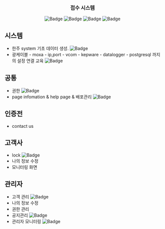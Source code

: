 <p align="center">
  <a href="" rel="noopener"></a>
</p>
<h3 align="center">접수 시스템</h3>

<div align="center">

![Badge](https://img.shields.io/badge/처리할꺼면-red)
![Badge](https://img.shields.io/badge/이관요청-333)
![Badge](https://img.shields.io/badge/완료및검토요청-blue)
![Badge](https://img.shields.io/badge/완료-skyblue)

</div>

## 시스템
- 한주 system 기초 데이터 생성. ![Badge](https://img.shields.io/badge/quri-red)
- 광케이블 - moxa - ip,port - vcom - kepware - datalogger - postgresql 까지의 설정 연결 교육 ![Badge](https://img.shields.io/badge/상기-red)

## 공통

- 권한 ![Badge](https://img.shields.io/badge/quri-red)
- page infomation & help page & 배포관리 ![Badge](https://img.shields.io/badge/강-red)

## 인증전

- contact us

## 고객사

- lock ![Badge](https://img.shields.io/badge/uspuni-red) 
- 나의 정보 수정
- 모니터링 화면

## 관리자

- 고객 관리 ![Badge](https://img.shields.io/badge/frogtok-red)
- 나의 정보 수정
- 권한 관리
- 공지관리 ![Badge](https://img.shields.io/badge/SuJiMOON-red)
- 관리자 모니터링 ![Badge](https://img.shields.io/badge/quri-red)
